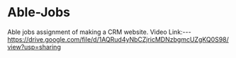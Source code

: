 # Able-Jobs
Able jobs assignment of making a CRM website.
Video Link:---
https://drive.google.com/file/d/1AQRud4yNbCZjricMDNzbgmcUZgKQ0S98/view?usp=sharing
